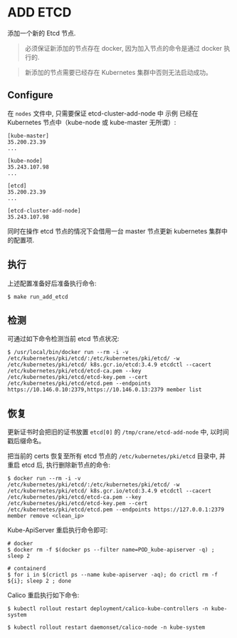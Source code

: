 # ADD ETCD

添加一个新的 Etcd 节点.

> 必须保证新添加的节点存在 docker, 因为加入节点的命令是通过 docker 执行的.

> 新添加的节点需要已经存在 Kubernetes 集群中否则无法启动成功。

## Configure

在 `nodes` 文件中, 只需要保证 etcd-cluster-add-node 中 示例 已经在 Kubernetes 节点中（kube-node 或 kube-master 无所谓）: 

```
[kube-master]
35.200.23.39
...

[kube-node]
35.243.107.98
...

[etcd]
35.200.23.39
...

[etcd-cluster-add-node]
35.243.107.98
```

同时在操作 etcd 节点的情况下会借用一台 master 节点更新 kubernetes 集群中的配置项.

## 执行

上述配置准备好后准备执行命令:

```
$ make run_add_etcd
```

## 检测

可通过如下命令检测当前 etcd 节点状况:

```
$ /usr/local/bin/docker run --rm -i -v /etc/kubernetes/pki/etcd/:/etc/kubernetes/pki/etcd/ -w /etc/kubernetes/pki/etcd/ k8s.gcr.io/etcd:3.4.9 etcdctl --cacert /etc/kubernetes/pki/etcd/etcd-ca.pem --key /etc/kubernetes/pki/etcd/etcd-key.pem --cert /etc/kubernetes/pki/etcd/etcd.pem --endpoints https://10.146.0.10:2379,https://10.146.0.13:2379 member list
```

## 恢复

更新证书时会把旧的证书放置 `etcd[0]` 的 `/tmp/crane/etcd-add-node` 中, 以时间戳后缀命名。

把当前的 certs 恢复至所有 etcd 节点的 `/etc/kubernetes/pki/etcd` 目录中, 并重启 etcd 后, 执行删除新节点的命令:

```
$ docker run --rm -i -v /etc/kubernetes/pki/etcd/:/etc/kubernetes/pki/etcd/ -w /etc/kubernetes/pki/etcd/ k8s.gcr.io/etcd:3.4.9 etcdctl --cacert /etc/kubernetes/pki/etcd/etcd-ca.pem --key /etc/kubernetes/pki/etcd/etcd-key.pem --cert /etc/kubernetes/pki/etcd/etcd.pem --endpoints https://127.0.0.1:2379 member remove <clean_ip>
```

Kube-ApiServer 重启执行命令即可:

```
# docker
$ docker rm -f $(docker ps --filter name=POD_kube-apiserver -q) ; sleep 2

# containerd
$ for i in $(crictl ps --name kube-apiserver -aq); do crictl rm -f ${i}; sleep 2 ; done
```

Calico 重启执行如下命令:

```
$ kubectl rollout restart deployment/calico-kube-controllers -n kube-system

$ kubectl rollout restart daemonset/calico-node -n kube-system
```